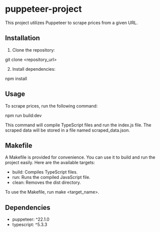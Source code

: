 # puppeteer-project

This project utilizes Puppeteer to scrape prices from a given URL.

## Installation

1. Clone the repository:

git clone <repository_url>

2. Install dependencies:

npm install

## Usage

To scrape prices, run the following command:

npm run build:dev

This command will compile TypeScript files and run the index.js file. The scraped data will be stored in a file named scraped_data.json.

## Makefile

A Makefile is provided for convenience. You can use it to build and run the project easily. Here are the available targets:

- build: Compiles TypeScript files.
- run: Runs the compiled JavaScript file.
- clean: Removes the dist directory.

To use the Makefile, run make <target_name>.

## Dependencies

- puppeteer: ^22.1.0
- typescript: ^5.3.3
